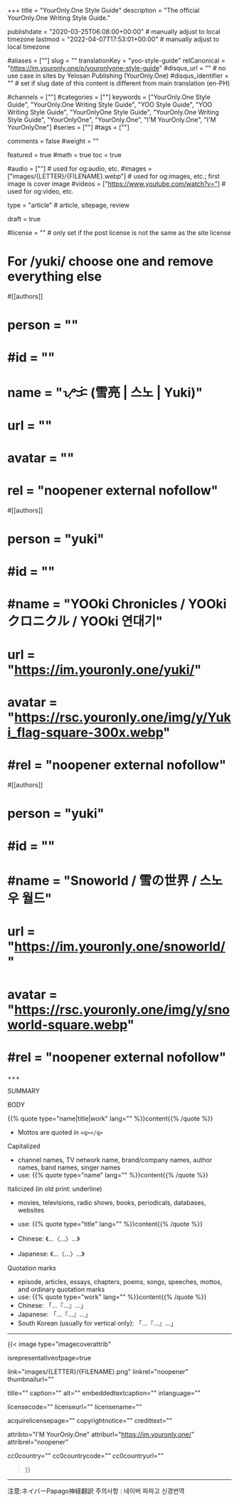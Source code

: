 +++
title = "YourOnly.One Style Guide"
description = "The official YourOnly.One Writing Style Guide."

publishdate = "2020-03-25T06:08:00+00:00"                                          # manually adjust to local timezone
lastmod = "2022-04-07T17:53:01+00:00"                                       # manually adjust to local timezone

#aliases = [""]
slug = ""
translationKey = "yoo-style-guide"
relCanonical = "https://im.youronly.one/p/youronlyone-style-guide"
#disqus_url = ""                                                    # no use case in sites by Yelosan Publishing (YourOnly.One)
#disqus_identifier = ""                                             # set if slug date of this content is different from main translation (en-PH)

#channels = [""]
#categories = [""]
keywords = ["YourOnly.One Style Guide", "YourOnly.One Writing Style Guide", "YOO Style Guide", "YOO Writing Style Guide", "YourOnlyOne Style Guide", "YourOnly.One Writing Style Guide", "YourOnlyOne", "YourOnly.One", "I'M YourOnly.One", "I'M YourOnlyOne"]
#series = [""]
#tags = [""]

comments = false
#weight = ""

featured = true
#math = true
toc = true

#audio = [""]                                                          # used for og:audio, etc.
#images = ["images/{LETTER}/{FILENAME}.webp"]                 # used for og:images, etc.; first image is cover image
#videos = ["https://www.youtube.com/watch?v="]                         # used for og:video, etc.

type = "article"                                                             # article, sitepage, review

draft = true

#license = ""                                                         # only set if the post license is not the same as the site license

# For /yuki/ choose one and remove everything else
#[[authors]]
#  person = ""
#  #id = ""
#  name = "ᜌᜓᜃᜒ (雪亮 | 스노 | Yuki)"
#  url = ""
#  avatar = ""
#  rel = "noopener external nofollow"

#[[authors]]
#  person = "yuki"
#  #id = ""
#  #name = "YOOki Chronicles / YOOkiクロニクル / YOOki 연대기"
#  url = "https://im.youronly.one/yuki/"
#  avatar = "https://rsc.youronly.one/img/y/Yuki_flag-square-300x.webp"
#  #rel = "noopener external nofollow"

#[[authors]]
#  person = "yuki"
#  #id = ""
#  #name = "Snoworld / 雪の世界 / 스노우 월드"
#  url = "https://im.youronly.one/snoworld/"
#  avatar = "https://rsc.youronly.one/img/y/snoworld-square.webp"
#  #rel = "noopener external nofollow"
+++

SUMMARY

<!--more-->

BODY

<!--
  RESEARCH
    - https://blog.hubspot.com/blog/tabid/6307/bid/31247/the-simple-template-for-a-thorough-content-style-guide.aspx
    - https://thewritelife.com/writing-style-guide/
    - https://writer.com/blog/create-writing-style-guide/
    - https://en.wikipedia.org/wiki/List_of_style_guides
-->

{{% quote type="name|title|work" lang="" %}}content{{% /quote %}}

- Mottos are quoted in `<q></q>`

Capitalized

- channel names, TV network name, brand/company names, author names, band names, singer names
- use: {{% quote type="name" lang="" %}}content{{% /quote %}}

Italicized (in old print: underline)

- movies, televisions, radio shows, books, periodicals, databases, websites
- use: {{% quote type="title" lang="" %}}content{{% /quote %}}

- Chinese: 《…〈…〉…》
- Japanese: 《…〈…〉…》

Quotation marks

- episode, articles, essays, chapters, poems, songs, speeches, mottos, and ordinary quotation marks
- use: {{% quote type="work" lang="" %}}content{{% /quote %}}
- Chinese: 「…『…』…」
- Japanese: 「…『…』…」
- South Korean (usually for vertical only): 「…『…』…」

---

{{< image
  type="imagecoverattrib"

  isrepresentativeofpage=true

  link="images/{LETTER}/{FILENAME}.png"
  linkrel="noopener"
  thumbnailurl=""

  title=""
  caption=""
  alt=""
  embeddedtextcaption=""
  inlanguage=""

  licensecode=""
  licenseurl=""
  licensename=""

  acquirelicensepage=""
  copyrightnotice=""
  credittext=""

  attribto="I'M YourOnly.One"
  attriburl="https://im.youronly.one/"
  attribrel="noopener"

  cc0country=""
  cc0countrycode=""
  cc0countryurl=""
>}}

---

注意:ネイバーPapago神経翻訳
주의사항 : 네이버 파파고 신경번역
